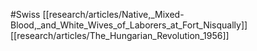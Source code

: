 #Swiss
[[research/articles/Native,_Mixed-Blood,_and_White_Wives_of_Laborers_at_Fort_Nisqually]]
[[research/articles/The_Hungarian_Revolution_1956]]
